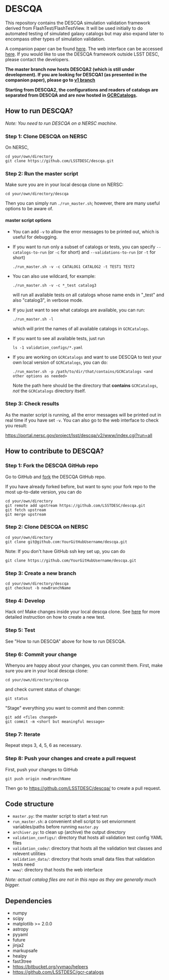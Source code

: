 # DESCQA

This repository contains the DESCQA simulation validation framework derived from FlashTest/FlashTestView. It will be used initially to do automated testing of simulated galaxy catalogs but may also expand later to encompass other types of simulation validation.

A companion paper can be found [here](https://arxiv.org/abs/1709.09665). The web interface can be accessed [here](https://portal.nersc.gov/project/lsst/descqa/). If you would like to use the DESCQA framework outside LSST DESC, please contact the developers.


**The master branch now hosts DESCQA2 (which is still under development). If you are looking for DESCQA1 (as presented in the companion paper), please go to [v1 branch](https://github.com/LSSTDESC/descqa/tree/v1)**

**Starting from DESCQA2, the configurations and readers of catalogs are separated from DESCQA and are now hosted in [GCRCatalogs](https://github.com/LSSTDESC/gcr-catalogs).**



## How to run DESCQA?

_Note: You need to run DESCQA on a NERSC machine._

### Step 1: Clone DESCQA on NERSC

On NERSC,

    cd your/own/directory
    git clone https://github.com/LSSTDESC/descqa.git


### Step 2: Run the master script

Make sure you are in your local descqa clone on NERSC:

    cd your/own/directory/descqa

Then you can simply run `./run_master.sh`; however, there are many useful options to be aware of. 


#### master script options
    
-  You can add `-v` to  allow the error messages to be printed out, which is useful for debugging.

-  If you want to run only a subset of catalogs or tests, you can specify `--catalogs-to-run` (or `-c` for short) and `--validations-to-run` (or `-t` for short)

       ./run_master.sh -v -c CATALOG1 CATALOG2 -t TEST1 TEST2


-  You can also use wildcard, for example:

       ./run_master.sh -v -c *_test catalog3

   will run all available tests on all catalogs whose name ends in "_test" and also "catalog3", in verbose mode.

-  If you just want to see what catalogs are available, you can run:

       ./run_master.sh -l

   which will print the names of all available catalogs in `GCRCatalogs`.

-  If you want to see all available tests, just run

       ls -1 validation_configs/*.yaml


-  If you are working on `GCRCatalogs` and want to use DESCQA to test your own local version of `GCRCatalogs`, you can do:

       ./run_master.sh -p /path/to/dir/that/contains/GCRCatalogs <and other options as needed>

   Note the path here should be the directory that **contains** `GCRCatalogs`, *not* the `GCRCatalogs` directory itself.


### Step 3: Check results

As the master script is running, all the error messages will be printed out in real time if you have set `-v`. You can also go to the web interface to check you result:

https://portal.nersc.gov/project/lsst/descqa/v2/www/index.cgi?run=all



## How to contribute to DESCQA?

### Step 1: Fork the DESCQA GitHub repo 

Go to GitHub and [fork](https://guides.github.com/activities/forking/) the DESCQA GitHub repo.

If you have already forked before, but want to sync your fork repo to the most up-to-date version, you can do

    cd your/own/directory
    git remote add upstream https://github.com/LSSTDESC/descqa.git
    git fetch upstream
    git merge upstream


### Step 2: Clone DESCQA on NERSC

    cd your/own/directory
    git clone git@github.com:YourGitHubUsername/descqa.git

Note: If you don't have GitHub ssh key set up, you can do

    git clone https://github.com/YourGitHubUsername/descqa.git


### Step 3: Create a new branch

    cd your/own/directory/descqa
    git checkout -b newBranchName


### Step 4: Develop

Hack on! Make changes inside your local descqa clone. See [here](https://github.com/LSSTDESC/descqa/blob/master/validation_code/README.md) for more detailed instruction on how to create a new test.


### Step 5: Test

See "How to run DESCQA" above for how to run DESCQA. 


### Step 6: Commit your change

Whenyou are happy about your changes, you can commit them. First, make sure you are in your local descqa clone:

    cd your/own/directory/descqa

and check current status of change:

    git status

"Stage" everything you want to commit and then commit:

    git add <files changed>
    git commit -m <short but meaningful message>


### Step 7: Iterate

Repeat steps 3, 4, 5, 6 as necessary.


### Step 8: Push your changes and create a pull request

First, push your changes to GitHub

    git push origin newBranchName

Then go to https://github.com/LSSTDESC/descqa/ to create a pull request.



## Code structure

- `master.py`: the master script to start a test run
- `run_master.sh`: a convenient shell script to set enviornment variables/paths before running `master.py`
- `archiver.py`: to clean up (archive) the output directory
- `validation_configs/`: directory that hosts all validation test config YAML files
- `validation_code/`: directory that hosts all the validation test classes and relevent utilities
- `validation_data/`: directory that hosts small data files that validation tests need
- `www/`: directory that hosts the web interface

_Note: actual catalog files are not in this repo as they are generally much bigger._


## Dependencies

- numpy
- scipy
- matplotlib >= 2.0.0
- astropy
- pyyaml
- future
- jinja2
- markupsafe
- healpy
- fast3tree
- https://bitbucket.org/yymao/helpers
- https://github.com/LSSTDESC/gcr-catalogs
